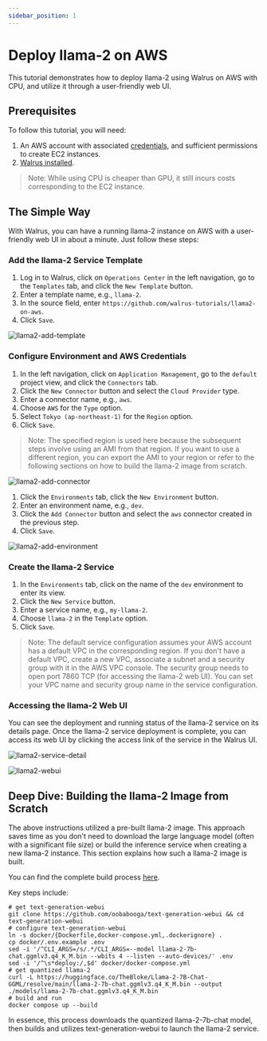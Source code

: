```yaml
---
sidebar_position: 1
---
```


# Deploy llama-2 on AWS

This tutorial demonstrates how to deploy llama-2 using Walrus on AWS with CPU, and utilize it through a user-friendly web UI.

## Prerequisites

To follow this tutorial, you will need:

1. An AWS account with associated [credentials](https://docs.aws.amazon.com/general/latest/gr/aws-sec-cred-types.html), and sufficient permissions to create EC2 instances.
2. [Walrus installed](/deploy/standalone).

> Note:
> While using CPU is cheaper than GPU, it still incurs costs corresponding to the EC2 instance.

## The Simple Way

With Walrus, you can have a running llama-2 instance on AWS with a user-friendly web UI in about a minute. Just follow these steps:

### Add the llama-2 Service Template
1. Log in to Walrus, click on `Operations Center` in the left navigation, go to the `Templates` tab, and click the `New Template` button.
2. Enter a template name, e.g., `llama-2`.
3. In the source field, enter `https://github.com/walrus-tutorials/llama2-on-aws`.
4. Click `Save`.

![llama2-add-template](/img/v0.3.0/tutorials/llama2-on-aws/llama2-add-template.png)

### Configure Environment and AWS Credentials
1. In the left navigation, click on `Application Management`, go to the `default` project view, and click the `Connectors` tab.
2. Click the `New Connector` button and select the `Cloud Provider` type.
3. Enter a connector name, e.g., `aws`.
4. Choose `AWS` for the `Type` option.
5. Select `Tokyo (ap-northeast-1)` for the `Region` option.
6. Click `Save`.

> Note:
> The specified region is used here because the subsequent steps involve using an AMI from that region. If you want to use a different region, you can export the AMI to your region or refer to the following sections on how to build the llama-2 image from scratch.

![llama2-add-connector](/img/v0.3.0/tutorials/llama2-on-aws/llama2-add-connector.png)

1. Click the `Environments` tab, click the `New Environment` button.
2. Enter an environment name, e.g., `dev`.
3. Click the `Add Connector` button and select the `aws` connector created in the previous step.
4. Click `Save`.

![llama2-add-environment](/img/v0.3.0/tutorials/llama2-on-aws/llama2-add-env.png)

### Create the llama-2 Service
1. In the `Environments` tab, click on the name of the `dev` environment to enter its view.
2. Click the `New Service` button.
3. Enter a service name, e.g., `my-llama-2`.
4. Choose `llama-2` in the `Template` option.
5. Click `Save`.

> Note:
> The default service configuration assumes your AWS account has a default VPC in the corresponding region. If you don't have a default VPC, create a new VPC, associate a subnet and a security group with it in the AWS VPC console.
> The security group needs to open port 7860 TCP (for accessing the llama-2 web UI). You can set your VPC name and security group name in the service configuration.

### Accessing the llama-2 Web UI

You can see the deployment and running status of the llama-2 service on its details page. Once the llama-2 service deployment is complete, you can access its web UI by clicking the access link of the service in the Walrus UI.

![llama2-service-detail](/img/v0.3.0/tutorials/llama2-on-aws/llama2-service-detail.png)

![llama2-webui](/img/v0.3.0/tutorials/llama2-on-aws/llama2-web-ui.png)

## Deep Dive: Building the llama-2 Image from Scratch

The above instructions utilized a pre-built llama-2 image. This approach saves time as you don't need to download the large language model (often with a significant file size) or build the inference service when creating a new llama-2 instance.
This section explains how such a llama-2 image is built.

You can find the complete build process [here](https://github.com/walrus-tutorials/llama2-on-aws/blob/build/main.tf).

Key steps include:

```shell
# get text-generation-webui
git clone https://github.com/oobabooga/text-generation-webui && cd text-generation-webui
# configure text-generation-webui
ln -s docker/{Dockerfile,docker-compose.yml,.dockerignore} .
cp docker/.env.example .env
sed -i '/^CLI_ARGS=/s/.*/CLI_ARGS=--model llama-2-7b-chat.ggmlv3.q4_K_M.bin --wbits 4 --listen --auto-devices/' .env
sed -i '/^\s*deploy:/,$d' docker/docker-compose.yml
# get quantized llama-2
curl -L https://huggingface.co/TheBloke/Llama-2-7B-Chat-GGML/resolve/main/llama-2-7b-chat.ggmlv3.q4_K_M.bin --output ./models/llama-2-7b-chat.ggmlv3.q4_K_M.bin
# build and run
docker compose up --build
```

In essence, this process downloads the quantized llama-2-7b-chat model, then builds and utilizes text-generation-webui to launch the llama-2 service.